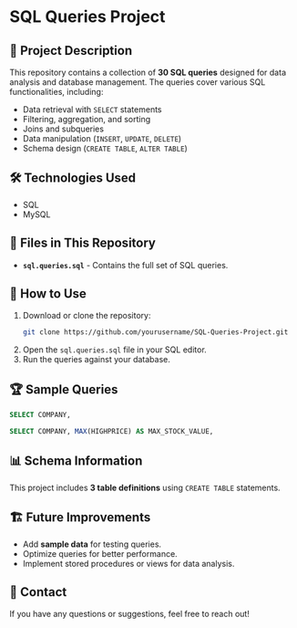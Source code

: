 # SQL Queries Project

## 📌 Project Description
This repository contains a collection of **30 SQL queries** designed for data analysis and database management. The queries cover various SQL functionalities, including:
- Data retrieval with `SELECT` statements
- Filtering, aggregation, and sorting
- Joins and subqueries
- Data manipulation (`INSERT`, `UPDATE`, `DELETE`)
- Schema design (`CREATE TABLE`, `ALTER TABLE`)

## 🛠️ Technologies Used
- SQL
- MySQL

## 📂 Files in This Repository
- **`sql.queries.sql`** - Contains the full set of SQL queries.

## 🚀 How to Use
1. Download or clone the repository:
   ```bash
   git clone https://github.com/yourusername/SQL-Queries-Project.git
   ```
2. Open the `sql.queries.sql` file in your SQL editor.
3. Run the queries against your database.

## 🏆 Sample Queries

```sql
SELECT COMPANY,

SELECT COMPANY, MAX(HIGHPRICE) AS MAX_STOCK_VALUE,

```

## 📊 Schema Information
This project includes **3 table definitions** using `CREATE TABLE` statements.

## 🏗️ Future Improvements
- Add **sample data** for testing queries.
- Optimize queries for better performance.
- Implement stored procedures or views for data analysis.

## 📩 Contact
If you have any questions or suggestions, feel free to reach out!
